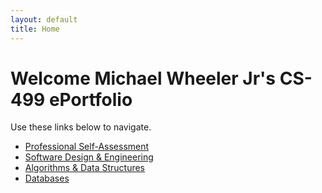 ```yaml
---
layout: default
title: Home
---
```


<link rel="stylesheet" href="assets/css/custom.css">

# Welcome Michael Wheeler Jr's CS-499 ePortfolio

Use these links below to navigate.

- [Professional Self-Assessment](self-assessment/)
- [Software Design & Engineering](artifacts/software-design/)
- [Algorithms & Data Structures](artifacts/algorithms-data-structures/)
- [Databases](artifacts/databases/)

